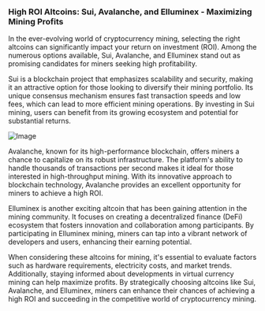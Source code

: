 ### High ROI Altcoins: Sui, Avalanche, and Elluminex - Maximizing Mining Profits

In the ever-evolving world of cryptocurrency mining, selecting the right altcoins can significantly impact your return on investment (ROI). Among the numerous options available, Sui, Avalanche, and Elluminex stand out as promising candidates for miners seeking high profitability.

Sui is a blockchain project that emphasizes scalability and security, making it an attractive option for those looking to diversify their mining portfolio. Its unique consensus mechanism ensures fast transaction speeds and low fees, which can lead to more efficient mining operations. By investing in Sui mining, users can benefit from its growing ecosystem and potential for substantial returns.

![Image](https://github.com/user-attachments/assets/31692037-0104-4703-abd1-696b6a7dd41b)

Avalanche, known for its high-performance blockchain, offers miners a chance to capitalize on its robust infrastructure. The platform's ability to handle thousands of transactions per second makes it ideal for those interested in high-throughput mining. With its innovative approach to blockchain technology, Avalanche provides an excellent opportunity for miners to achieve a high ROI.

Elluminex is another exciting altcoin that has been gaining attention in the mining community. It focuses on creating a decentralized finance (DeFi) ecosystem that fosters innovation and collaboration among participants. By participating in Elluminex mining, miners can tap into a vibrant network of developers and users, enhancing their earning potential.

When considering these altcoins for mining, it's essential to evaluate factors such as hardware requirements, electricity costs, and market trends. Additionally, staying informed about developments in virtual currency mining can help maximize profits. By strategically choosing altcoins like Sui, Avalanche, and Elluminex, miners can enhance their chances of achieving a high ROI and succeeding in the competitive world of cryptocurrency mining.